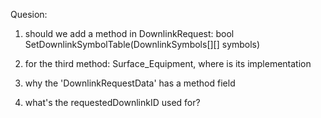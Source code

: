 Quesion:
1. should we add a method in DownlinkRequest:
	bool SetDownlinkSymbolTable(DownlinkSymbols[][] symbols)
	
1. for the third method: Surface_Equipment, where is its implementation
1. why the 'DownlinkRequestData' has a method field
1. what's the requestedDownlinkID used for?